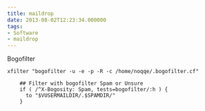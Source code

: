 ```yaml
---
title: maildrop
date: 2013-08-02T12:23:34.000000
tags: 
- Software
- maildrop
---
```



Bogofilter

   	xfilter "bogofilter -u -e -p -R -c /home/noqqe/.bogofilter.cf"

		## Filter with bogofilter Spam or Unsure
		if ( /^X-Bogosity: Spam, tests=bogofilter/:h ) {
		  to "$VUSERMAILDIR/.$SPAMDIR/"
		}

